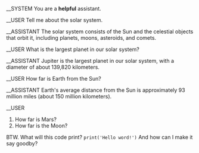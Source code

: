 __SYSTEM
You are a **helpful** assistant.

__USER
Tell me about the solar system.

__ASSISTANT
The solar system consists of the Sun and the celestial objects that orbit it, including planets, moons, asteroids, and comets.

__USER
What is the largest planet in our solar system?

__ASSISTANT
Jupiter is the largest planet in our solar system, with a diameter of about 139,820 kilometers.

__USER
How far is Earth from the Sun?

__ASSISTANT
Earth's average distance from the Sun is approximately 93 million miles (about 150 million kilometers).

__USER
1. How far is Mars?
2. How far is the Moon?

BTW. What will this code print?
```print('Hello word!')```
And how can I make it say goodby?

